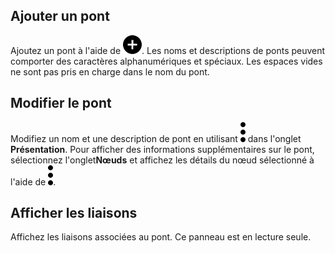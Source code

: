 Ajouter un pont
---------------

Ajoutez un pont à l'aide de ![Plus icon to add item](Images/ebt1659745488877.svg). Les noms et descriptions de ponts peuvent comporter des caractères alphanumériques et spéciaux. Les espaces vides ne sont pas pris en charge dans le nom du pont.

Modifier le pont
----------------

Modifiez un nom et une description de pont en utilisant ![Kabob menu icon](Images/zsz1597101912145.svg) dans l'onglet **Présentation**. Pour afficher des informations supplémentaires sur le pont, sélectionnez l'onglet**Nœuds** et affichez les détails du nœud sélectionné à l'aide de ![Kabob menu icon](Images/zsz1597101912145.svg).

Afficher les liaisons
---------------------

Affichez les liaisons associées au pont. Ce panneau est en lecture seule.
